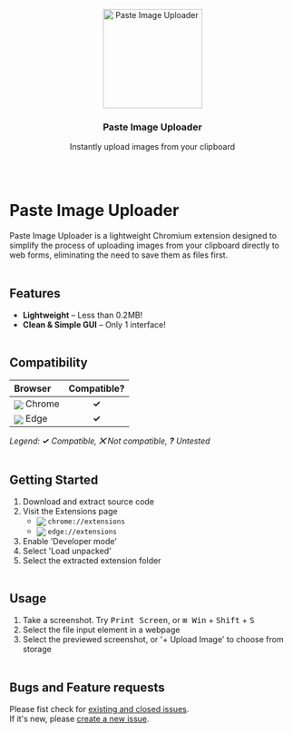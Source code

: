 <p align="center">
    <img src="https://i.imgur.com/ubvEFz0.png" alt="Paste Image Uploader" width="175" height="175">
</p>

<h3 align="center">Paste Image Uploader</h3>
<p align="center">Instantly upload images from your clipboard</p>
<br><br>

# Paste Image Uploader
Paste Image Uploader is a lightweight Chromium extension designed to simplify the process of uploading images from your clipboard directly to web forms, eliminating the need to save them as files first.
<br><br>

## Features
- **Lightweight** – Less than 0.2MB!
- **Clean & Simple GUI** – Only 1 interface!
<br><br>

## Compatibility
| Browser | Compatible? |
| :------ | :---------: |
| <sub>![](https://www.w3schools.com/images/compatible_chrome2020.png)</sub> Chrome  | **✓** |
| <sub>![](https://www.w3schools.com/images/compatible_edge2020.png)</sub> Edge      | **✓** |

_Legend: **✓** Compatible, **⨉** Not compatible, **?** Untested_
<br><br>

## Getting Started
1. Download and extract source code
2. Visit the Extensions page
    - <sub>![](https://www.w3schools.com/images/compatible_chrome2020.png)</sub> `chrome://extensions`
    - <sub>![](https://www.w3schools.com/images/compatible_edge2020.png)</sub> `edge://extensions`
3. Enable 'Developer mode'
4. Select 'Load unpacked'
5. Select the extracted extension folder
<br><br>

## Usage
1. Take a screenshot. Try <kbd>Print Screen</kbd>, or <kbd>⊞ Win</kbd> + <kbd>Shift</kbd> + <kbd>S</kbd>
2. Select the file input element in a webpage
3. Select the previewed screenshot, or '+ Upload Image' to choose from storage
<br><br>

## Bugs and Feature requests
Please fist check for [existing and closed issues](https://github.com/kazcfz/Paste-Image-Uploader/issues?q=is%3Aissue).<br>
If it's new, please [create a new issue](https://github.com/kazcfz/Paste-Image-Uploader/issues/new/choose).



